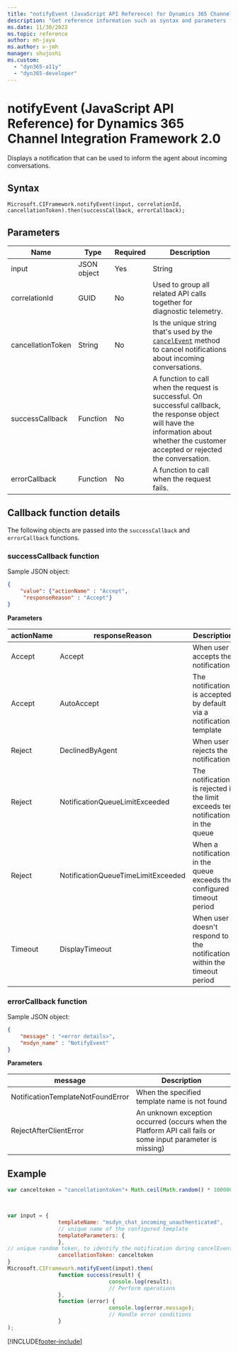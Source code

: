 ```yaml
---
title: "notifyEvent (JavaScript API Reference) for Dynamics 365 Channel Integration Framework 2.0 | MicrosoftDocs"
description: "Get reference information such as syntax and parameters for the notifyEvent (JavaScript API Reference) in Dynamics 365 Channel Integration Framework 2.0."
ms.date: 11/30/2022
ms.topic: reference
author: mh-jaya
ms.author: v-jmh
manager: shujoshi
ms.custom: 
  - "dyn365-a11y"
  - "dyn365-developer"
---
```


# notifyEvent (JavaScript API Reference) for Dynamics 365 Channel Integration Framework 2.0

Displays a notification that can be used to inform the agent about incoming conversations.

## Syntax

`Microsoft.CIFramework.notifyEvent(input, correlationId, cancellationToken).then(successCallback, errorCallback);`

## Parameters

| Name            | Type     | Required     | Description     |
|-----------------|----------|--------------|-----------------|
| input           | JSON object   | Yes          | String      |
| correlationId   | GUID     | No           | Used to group all related API calls together for diagnostic telemetry.  |
| cancellationToken | String    | No        | Is the unique string that's used by the [`cancelEvent`](cancelEvent.md) method to cancel notifications about incoming conversations. |
| successCallback | Function | No           | A function to call when the request is successful. On successful callback, the response object will have the information about whether the customer accepted or rejected the conversation. |
| errorCallback   | Function | No           | A function to call when the request fails.  |

## Callback function details

The following objects are passed into the `successCallback` and `errorCallback` functions.

### successCallback function

Sample JSON object:

```json
{
	"value": {"actionName" : "Accept",
     "responseReason" : "Accept"}
}
```

**Parameters**

| actionName   |  responseReason                    |     Description                            |
|--------------|------------------------------------|--------------------------------------------|
| Accept       | Accept                             | When user accepts the notification  |
| Accept       | AutoAccept                         | The notification is accepted by default via a notification template |
| Reject       | DeclinedByAgent                    | When user rejects the notification |
| Reject       | NotificationQueueLimitExceeded     | The notification is rejected if the limit exceeds ten notifications in the queue |
| Reject       | NotificationQueueTimeLimitExceeded | When a notification in the queue exceeds the configured timeout period |
| Timeout      | DisplayTimeout                     | When user doesn't respond to the notification within the timeout period |

### errorCallback function

Sample JSON object:

```json
{
	"message" : "<error details>",
	"msdyn_name" : "NotifyEvent"
}
```

**Parameters**

| message                          |  Description                            |
|-------------------------------   |-----------------------------------------|
| NotificationTemplateNotFoundError | When the specified template name is not found |
| RejectAfterClientError            | An unknown exception occurred (occurs when the Platform API call fails or some input parameter is missing) |

## Example

```javascript
var canceltoken = "cancellationtoken"+ Math.ceil(Math.random() * 100000 + 100000).toString();

 

var input = {
                templateName: "msdyn_chat_incoming_unauthenticated",
                // unique name of the configured template
                templateParameters: {
                },
// unique random token, to identify the notification during cancelEvent call
                cancellationToken: canceltoken
}
Microsoft.CIFramework.notifyEvent(input).then(
                function success(result) {
                                console.log(result);
                                // Perform operations
                },
                function (error) {
                                console.log(error.message);
                                // Handle error conditions
                }
);
```

[!INCLUDE[footer-include](../../../../../includes/footer-banner.md)]
